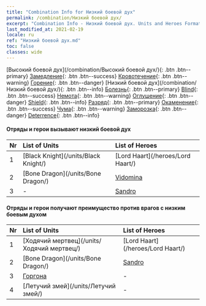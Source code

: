```yaml
---
title: "Combination Info for Низкий боевой дух"
permalink: /combination/Низкий боевой дух/
excerpt: "Combination Info - Низкий боевой дух. Units and Heroes Formation."
last_modified_at: 2021-02-19
locale: ru
ref: "Низкий боевой дух.md"
toc: false
classes: wide
---
```


  [Высокий боевой дух](/combination/Высокий боевой дух/){: .btn .btn--primary} [Замедление](/combination/Замедление/){: .btn .btn--success} [Кровотечение](/combination/Кровотечение/){: .btn .btn--warning} [Горение](/combination/Горение/){: .btn .btn--danger} [Низкий боевой дух](/combination/Низкий боевой дух/){: .btn .btn--info} [Болезнь](/combination/Болезнь/){: .btn .btn--primary} [Blind](/combination/Blind/){: .btn .btn--success} [Немота](/combination/Немота/){: .btn .btn--warning} [Оглушение](/combination/Оглушение/){: .btn .btn--danger} [Shield](/combination/Shield/){: .btn .btn--info} [Разряд](/combination/Разряд/){: .btn .btn--primary} [Окаменение](/combination/Окаменение/){: .btn .btn--success} [Чума](/combination/Чума/){: .btn .btn--warning} [Заморозка](/combination/Заморозка/){: .btn .btn--danger} [Deterrence](/combination/Deterrence/){: .btn .btn--info} 


#### Отряды и герои вызывают низкий боевой дух

  | Nr |  List of Units  | List of Heroes | 
  |:---|:----------------|:---------------| 
  | 1 | [Black Knight](/units/Black Knight/) | [Lord Haart](/heroes/Lord Haart/) |
  | 2 | [Bone Dragon](/units/Bone Dragon/) | [Vidomina](/heroes/Vidomina/) |
  | 3 | - | [Sandro](/heroes/Sandro/) |


#### Отряды и герои получают преимущество против врагов с низким боевым духом

  | Nr |  List of Units  | List of Heroes | 
  |:---|:----------------|:---------------| 
  | 1 | [Ходячий мертвец](/units/Ходячий мертвец/) | [Lord Haart](/heroes/Lord Haart/) |
  | 2 | [Bone Dragon](/units/Bone Dragon/) | [Sandro](/heroes/Sandro/) |
  | 3 | [Горгона](/units/Горгона/) | - |
  | 4 | [Летучий змей](/units/Летучий змей/) | - |
